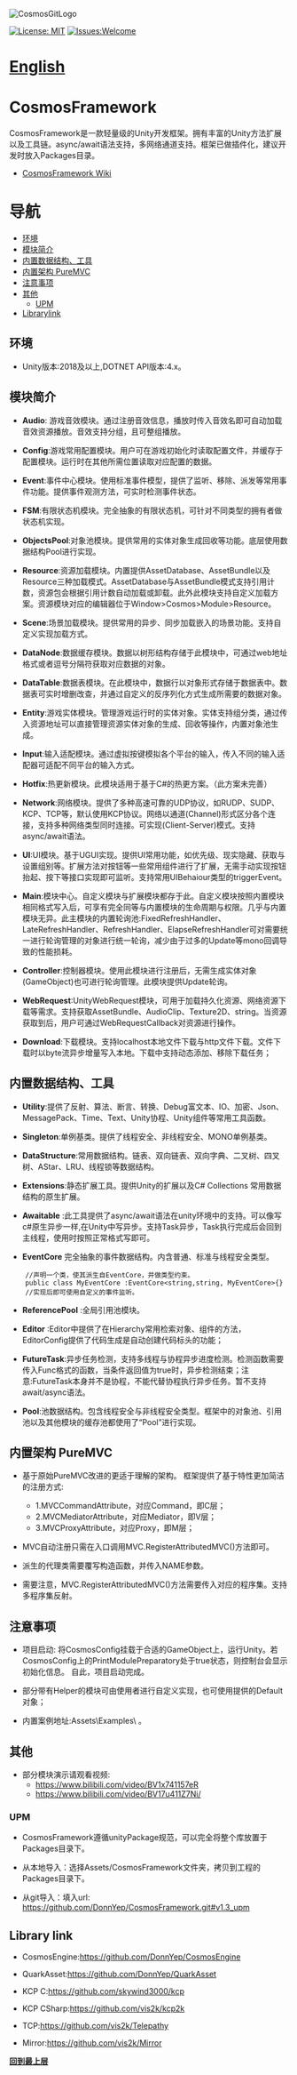 ![CosmosGitLogo](Docs/CosmosGitLogo.png)

[![License: MIT](https://img.shields.io/badge/License-MIT-brightgreen.svg)](LICENSE)
[![Issues:Welcome](https://img.shields.io/badge/Issues-welcome-blue.svg)](https://github.com/DonnYep/CosmosFramework/issues)

# [English](README_EN.md) 

# CosmosFramework

CosmosFramework是一款轻量级的Unity开发框架。拥有丰富的Unity方法扩展以及工具链。async/await语法支持，多网络通道支持。框架已做插件化，建议开发时放入Packages目录。
* [CosmosFramework Wiki](https://github.com/DonnYep/CosmosFramework/wiki)<br/>

<a name="导航"></a>

# 导航
- [环境](#环境)
- [模块简介](#模块简介)
- [内置数据结构、工具](#内置数据结构、工具)
- [内置架构 PureMVC](#内置架构-PureMVC)
- [注意事项](#注意事项)
- [其他](#其他)
  - [UPM](#UPM)
- [Librarylink](#Library-link)

<a name="环境"></a>

## 环境

- Unity版本:2018及以上,DOTNET API版本:4.x。

<a name="模块简介"></a>

## 模块简介

- **Audio**: 游戏音效模块。通过注册音效信息，播放时传入音效名即可自动加载音效资源播放。音效支持分组，且可整组播放。

- **Config**:游戏常用配置模块。用户可在游戏初始化时读取配置文件，并缓存于配置模块。运行时在其他所需位置读取对应配置的数据。

- **Event**:事件中心模块。使用标准事件模型，提供了监听、移除、派发等常用事件功能。提供事件观测方法，可实时检测事件状态。

- **FSM**:有限状态机模块。完全抽象的有限状态机，可针对不同类型的拥有者做状态机实现。

- **ObjectsPool**:对象池模块。提供常用的实体对象生成回收等功能。底层使用数据结构Pool进行实现。

- **Resource**:资源加载模块。内置提供AssetDatabase、AssetBundle以及Resource三种加载模式。AssetDatabase与AssetBundle模式支持引用计数，资源包会根据引用计数自动加载或卸载。此外此模块支持自定义加载方案。资源模块对应的编辑器位于Window>Cosmos>Module>Resource。

- **Scene**:场景加载模块。提供常用的异步、同步加载嵌入的场景功能。支持自定义实现加载方式。

- **DataNode**:数据缓存模块。数据以树形结构存储于此模块中，可通过web地址格式或者逗号分隔符获取对应数据的对象。

- **DataTable**:数据表模块。在此模块中，数据行以对象形式存储于数据表中。数据表可实时增删改查，并通过自定义的反序列化方式生成所需要的数据对象。

- **Entity**:游戏实体模块。管理游戏运行时的实体对象。实体支持组分类，通过传入资源地址可以直接管理资源实体对象的生成、回收等操作，内置对象池生成。

- **Input**:输入适配模块。通过虚拟按键模拟各个平台的输入，传入不同的输入适配器可适配不同平台的输入方式。

- **Hotfix**:热更新模块。此模块适用于基于C#的热更方案。（此方案未完善）

- **Network**:网络模块。提供了多种高速可靠的UDP协议，如RUDP、SUDP、KCP、TCP等，默认使用KCP协议。网络以通道(Channel)形式区分各个连接，支持多种网络类型同时连接。可实现(Client-Server)模式。支持async/await语法。

- **UI**:UI模块。基于UGUI实现。提供UI常用功能，如优先级、现实隐藏、获取与设置组别等。扩展方法对按钮等一些常用组件进行了扩展，无需手动实现按钮抬起、按下等接口实现即可监听。支持常用UIBehaiour类型的triggerEvent。

- **Main**:模块中心。自定义模块与扩展模块都存于此。自定义模块按照内置模块相同格式写入后，可享有完全同等与内置模块的生命周期与权限。几乎与内置模块无异。此主模块的内置轮询池:FixedRefreshHandler、LateRefreshHandler、RefreshHandler、ElapseRefreshHandler可对需要统一进行轮询管理的对象进行统一轮询，减少由于过多的Update等mono回调导致的性能损耗。

- **Controller**:控制器模块。使用此模块进行注册后，无需生成实体对象(GameObject)也可进行轮询管理。此模块提供Update轮询。

- **WebRequest**:UnityWebRequest模块，可用于加载持久化资源、网络资源下载等需求。支持获取AssetBundle、AudioClip、Texture2D、string。当资源获取到后，用户可通过WebRequestCallback对资源进行操作。

- **Download**:下载模块。支持localhost本地文件下载与http文件下载。文件下载时以byte流异步增量写入本地。下载中支持动态添加、移除下载任务；

<a name="内置数据结构、工具"></a>

## 内置数据结构、工具

- **Utility**:提供了反射、算法、断言、转换、Debug富文本、IO、加密、Json、MessagePack、Time、Text、Unity协程、Unity组件等常用工具函数。

- **Singleton**:单例基类。提供了线程安全、非线程安全、MONO单例基类。

- **DataStructure**:常用数据结构。链表、双向链表、双向字典、二叉树、四叉树、AStar、LRU、线程锁等数据结构。

- **Extensions**:静态扩展工具。提供Unity的扩展以及C# Collections 常用数据结构的原生扩展。

- **Awaitable** :此工具提供了async/await语法在unity环境中的支持。可以像写c#原生异步一样,在Unity中写异步。支持Task异步，Task执行完成后会回到主线程，使用时按照正常格式写即可。

- **EventCore** 完全抽象的事件数据结构。内含普通、标准与线程安全类型。
```CSharp
    //声明一个类，使其派生自EventCore，并做类型约束。
    public class MyEventCore :EventCore<string,string, MyEventCore>{}
    //实现后即可使用自定义的事件监听。
```
- **ReferencePool** :全局引用池模块。

- **Editor** :Editor中提供了在Hierarchy常用检索对象、组件的方法，EditorConfig提供了代码生成是自动创建代码标头的功能；

- **FutureTask**:异步任务检测，支持多线程与协程异步进度检测。检测函数需要传入Func<bool>格式的函数，当条件返回值为true时，异步检测结束；注意:FutureTask本身并不是协程，不能代替协程执行异步任务。暂不支持await/async语法。

- **Pool**:池数据结构。包含线程安全与非线程安全类型。框架中的对象池、引用池以及其他模块的缓存池都使用了“Pool”进行实现。
    
<a name="内置架构-PureMVC"></a>

## 内置架构 PureMVC

- 基于原始PureMVC改进的更适于理解的架构。
    框架提供了基于特性更加简洁的注册方式:
    - 1.MVCCommandAttribute，对应Command，即C层；
    - 2.MVCMediatorAttribute，对应Mediator，即V层；
    - 3.MVCProxyAttribute，对应Proxy，即M层；
    
- MVC自动注册只需在入口调用MVC.RegisterAttributedMVC()方法即可。

- 派生的代理类需要覆写构造函数，并传入NAME参数。

- 需要注意，MVC.RegisterAttributedMVC()方法需要传入对应的程序集。支持多程序集反射。

<a name="注意事项"></a>

## 注意事项

- 项目启动:
    将CosmosConfig挂载于合适的GameObject上，运行Unity。若CosmosConfig上的PrintModulePreparatory处于true状态，则控制台会显示初始化信息。  自此，项目启动完成。
    
- 部分带有Helper的模块可由使用者进行自定义实现，也可使用提供的Default对象；

- 内置案例地址:Assets\Examples\ 。

<a name="其他"></a>

## 其他

- 部分模块演示请观看视频:
    - https://www.bilibili.com/video/BV1x741157eR
    - https://www.bilibili.com/video/BV17u411Z7Ni/

<a name="UPM"></a>

### UPM

- CosmosFramework遵循unityPackage规范，可以完全将整个库放置于Packages目录下。

- 从本地导入：选择Assets/CosmosFramework文件夹，拷贝到工程的Packages目录下。

- 从git导入：填入url: https://github.com/DonnYep/CosmosFramework.git#v1.3_upm
    
<a name="Library-link"></a>

## Library link

- CosmosEngine:https://github.com/DonnYep/CosmosEngine

- QuarkAsset:https://github.com/DonnYep/QuarkAsset

- KCP C:https://github.com/skywind3000/kcp
    
- KCP CSharp:https://github.com/vis2k/kcp2k
    
- TCP:https://github.com/vis2k/Telepathy

- Mirror:https://github.com/vis2k/Mirror

**[回到最上层](#导航)**
